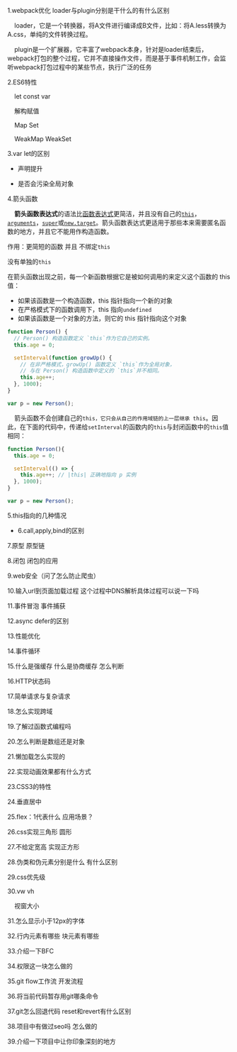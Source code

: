 1.webpack优化 loader与plugin分别是干什么的有什么区别

    loader，它是一个转换器，将A文件进行编译成B文件，比如：将A.less转换为A.css，单纯的文件转换过程。

    plugin是一个扩展器，它丰富了webpack本身，针对是loader结束后，webpack打包的整个过程，它并不直接操作文件，而是基于事件机制工作，会监听webpack打包过程中的某些节点，执行广泛的任务

2.ES6特性

    let const var

    解构赋值

    Map Set

    WeakMap WeakSet

3.var let的区别

- 声明提升
  
- 是否会污染全局对象
  

4.箭头函数

    **箭头函数表达式**的语法比[函数表达式](https://developer.mozilla.org/zh-CN/docs/Web/JavaScript/Reference/Operators/function)更简洁，并且没有自己的[`this`](https://developer.mozilla.org/zh-CN/docs/Web/JavaScript/Reference/Operators/this)，[`arguments`](https://developer.mozilla.org/zh-CN/docs/Web/JavaScript/Reference/Functions/arguments)，[`super`](https://developer.mozilla.org/zh-CN/docs/Web/JavaScript/Reference/Operators/super)或[`new.target`](https://developer.mozilla.org/zh-CN/docs/Web/JavaScript/Reference/Operators/new.target)。箭头函数表达式更适用于那些本来需要匿名函数的地方，并且它不能用作构造函数。

作用：更简短的函数 并且 不绑定`this`

没有单独的`this`

在箭头函数出现之前，每一个新函数根据它是被如何调用的来定义这个函数的 this 值：

- 如果该函数是一个构造函数，this 指针指向一个新的对象
- 在严格模式下的函数调用下，this 指向`undefined`
- 如果该函数是一个对象的方法，则它的 this 指针指向这个对象

```js
function Person() {
  // Person() 构造函数定义 `this`作为它自己的实例。
  this.age = 0;

  setInterval(function growUp() {
    // 在非严格模式，growUp() 函数定义 `this`作为全局对象，
    // 与在 Person() 构造函数中定义的 `this`并不相同。
    this.age++;
  }, 1000);
}

var p = new Person();
```

    箭头函数不会创建自己的`this，它只会从自己的作用域链的上一层继承 this`。因此，在下面的代码中，传递给`setInterval`的函数内的`this`与封闭函数中的`this`值相同：

```js
function Person(){
  this.age = 0;

  setInterval(() => {
    this.age++; // |this| 正确地指向 p 实例
  }, 1000);
}

var p = new Person();
```

5.this指向的几种情况

- 6.call,apply,bind的区别
  

7.原型 原型链

8.闭包 闭包的应用

9.web安全（问了怎么防止爬虫）

10.输入url到页面加载过程 这个过程中DNS解析具体过程可以说一下吗

11.事件冒泡 事件捕获

12.async defer的区别

13.性能优化

14.事件循环

15.什么是强缓存 什么是协商缓存 怎么判断

16.HTTP状态码

17.简单请求与复杂请求

18.怎么实现跨域

19.了解过函数式编程吗

20.怎么判断是数组还是对象

21.懒加载怎么实现的

22.实现动画效果都有什么方式

23.CSS3的特性

24.垂直居中

25.flex：1代表什么 应用场景？

26.css实现三角形 圆形

27.不给定宽高 实现正方形

28.伪类和伪元素分别是什么 有什么区别

29.css优先级

30.vw vh

    视窗大小

31.怎么显示小于12px的字体

32.行内元素有哪些 块元素有哪些

33.介绍一下BFC

34.权限这一块怎么做的

35.git flow工作流 开发流程

36.将当前代码暂存用git哪条命令

37.git怎么回退代码 reset和revert有什么区别

38.项目中有做过seo吗 怎么做的

39.介绍一下项目中让你印象深刻的地方
